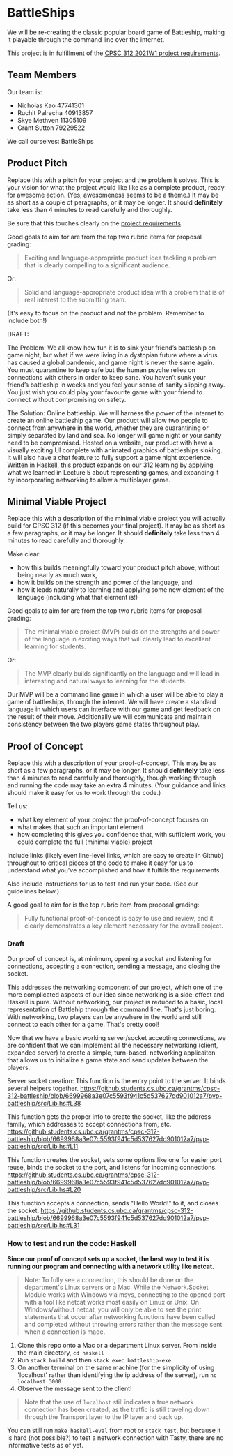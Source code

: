 # BattleShips

We will be re-creating the classic popular board game of Battleship, making it playable through the command line
over the internet.

This project is in fulfillment of the [CPSC 312 2021W1 project requirements](https://steven-wolfman.github.io/cpsc-312-website/project.html).

## Team Members

Our team is:

+ Nicholas Kao 47741301
+ Ruchit Palrecha 40913857
+ Skye Methven 11305109
+ Grant Sutton 79229522

We call ourselves: BattleShips

## Product Pitch


Replace this with a pitch for your project and the problem it solves. This is your vision for what the project
would like like as a complete product, ready for awesome action. (Yes, awesomeness seems to be a theme.)
It may be as short as a couple of paragraphs, or it may be longer. It should **definitely** take less than 4 minutes
to read carefully and thoroughly.

Be sure that this touches clearly on the [project requirements](https://steven-wolfman.github.io/cpsc-312-website/project.html#project-requirements).

Good goals to aim for are from the top two rubric items for proposal grading:

> Exciting and language-appropriate product idea tackling a problem that is clearly compelling to a significant audience.

Or:

> Solid and language-appropriate product idea with a problem that is of real interest to the submitting team.

(It's easy to focus on the product and not the problem. Remember to include both!)

DRAFT:

The Problem: We all know how fun it is to sink your friend’s battleship on game night, but what if we were living in a dystopian future where a virus has caused a global pandemic, and game night is never the same again. You must quarantine to keep safe but the human psyche relies on connections with others in order to keep sane. You haven’t sunk your friend’s battleship in weeks and you feel your sense of sanity slipping away. You just wish you could play your favourite game with your friend to connect without compromising on safety.

The Solution: Online battleship. We will harness the power of the internet to create an online battleship game. Our product will allow two people to connect from anywhere in the world, whether they are quarantining or simply separated by land and sea. No longer will game night or your sanity need to be compromised. Hosted on a website, our product with have a visually exciting UI complete with animated graphics of battleships sinking. It will also have a chat feature to fully support a game night experience. Written in Haskell, this product expands on our 312 learning by applying what we learned in Lecture 5 about representing games, and expanding it by incorporating networking to allow a multiplayer game.


## Minimal Viable Project

Replace this with a description of the minimal viable project you will actually build for CPSC 312 (if this becomes your final project).
It may be as short as a few paragraphs, or it may be longer. It should **definitely** take less than 4 minutes
to read carefully and thoroughly.

Make clear:
+ how this builds meaningfully toward your product pitch above, without being nearly as much work,
+ how it builds on the strength and power of the language, and
+ how it leads naturally to learning and applying some new element of the language (including what that element is!)

Good goals to aim for are from the top two rubric items for proposal grading:

> The minimal viable project (MVP) builds on the strengths and power of the language in exciting ways that will clearly lead to excellent learning for students.

Or:

> The MVP clearly builds significantly on the language and will lead in interesting and natural ways to learning for the students.

Our MVP will be a command line game in which a user will be able to play a game of battleships, through the internet.
We will have create a standard language in which users can interface with our game and get feedback on the result of their move.
Additionally we will communicate and maintain consistency between the two players game states throughout play.

## Proof of Concept

Replace this with a description of your proof-of-concept. This may be as short as a few paragraphs, or it may be longer.
It should **definitely** take less than 4 minutes to read carefully and thoroughly, though working through and running the
code may take an extra 4 minutes. (Your guidance and links should make it easy for us to work through the code.)

Tell us:

+ what key element of your project the proof-of-concept focuses on
+ what makes that such an important element
+ how completing this gives you confidence that, with sufficient work, you could complete the full (minimal viable) project


Include links (likely even line-level links, which are easy to create in Github) throughout to critical pieces of
the code to make it easy for us to understand what you've accomplished and how it fulfills the requirements.

Also include instructions for us to test and run your code. (See our guidelines below.)

A good goal to aim for is the top rubric item from proposal grading:

> Fully functional proof-of-concept is easy to use and review, and it clearly demonstrates a key element necessary for the overall project.


### Draft

Our proof of concept is, at minimum, opening a socket and listening for connections, accepting a connection, sending a message, and closing the socket.

This addresses the networking component of our project, which one of the more complicated aspects of our idea since networking is a side-effect and Haskell is pure. Without networking, our project is reduced to a basic, local representation of Battlehip through the command line. That's just boring. With networking, two players can be anywhere in the world and still connect to each other for a game. That's pretty cool!

Now that we have a basic working server/socket accepting connections, we are confident that we can implement all the necessary networking (client, expanded server) to create a simple, turn-based, networking applicaiton that allows us to initialize a game state and send updates between the players.

Server socket creation: This function is the entry point to the server. It binds several helpers together.
https://github.students.cs.ubc.ca/grantms/cpsc-312-battleship/blob/6699968a3e07c5593f941c5d537627dd901012a7/pvp-battleship/src/Lib.hs#L38  

This function gets the proper info to create the socket, like the address family, which addresses to accept connections from, etc.  
https://github.students.cs.ubc.ca/grantms/cpsc-312-battleship/blob/6699968a3e07c5593f941c5d537627dd901012a7/pvp-battleship/src/Lib.hs#L11

This function creates the socket, sets some options like one for easier port reuse, binds the socket to the port, and listens for incoming connections.
https://github.students.cs.ubc.ca/grantms/cpsc-312-battleship/blob/6699968a3e07c5593f941c5d537627dd901012a7/pvp-battleship/src/Lib.hs#L20

This function accepts a connection, sends "Hello World!" to it, and closes the socket.
https://github.students.cs.ubc.ca/grantms/cpsc-312-battleship/blob/6699968a3e07c5593f941c5d537627dd901012a7/pvp-battleship/src/Lib.hs#L31

### How to test and run the code: Haskell

**Since our proof of concept sets up a socket, the best way to test it is running our program and connecting with a network utility like netcat.**

> Note: To fully see a connection, this should be done on the department's Linux servers or a Mac. While the Network.Socket Module works with Windows via msys, connecting to the opened port with a tool like netcat works most easily on Linux or Unix. On Windows/without netcat, you will only be able to see the print statements that occur after networking functions have been called and completed without throwing errors rather than the message sent when a connection is made.

1. Clone this repo onto a Mac or a department Linux server. From inside the main directory, `cd haskell`
2. Run `stack build` and then `stack exec battleship-exe`
3. On another terminal on the same machine (for the simplicity of using 'localhost' rather than identifying the ip address of the server), run `nc localhost 3000`
4. Observe the message sent to the client!
> Note that the use of `localhost` still indicates a true network connection has been created, as the traffic is still traveling down through the Transport layer to the IP layer and back up.

You can still run `make haskell-eval` from root or `stack test`, but because it is hard (not possible?) to test a network connection with Tasty, there are no informative tests as of yet.